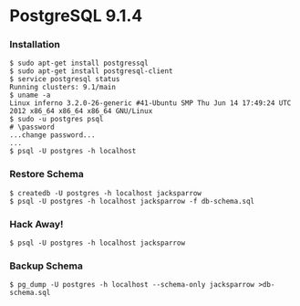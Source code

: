 # PostgreSQL 9.1.4 #

### Installation ###

    $ sudo apt-get install postgressql
    $ sudo apt-get install postgresql-client
    $ service postgresql status
    Running clusters: 9.1/main
    $ uname -a
    Linux inferno 3.2.0-26-generic #41-Ubuntu SMP Thu Jun 14 17:49:24 UTC 2012 x86_64 x86_64 x86_64 GNU/Linux
    $ sudo -u postgres psql
    # \password
    ...change password...
    ...
    $ psql -U postgres -h localhost

### Restore Schema ###

    $ createdb -U postgres -h localhost jacksparrow
    $ psql -U postgres -h localhost jacksparrow -f db-schema.sql

### Hack Away! ###

    $ psql -U postgres -h localhost jacksparrow

### Backup Schema ###

    $ pg_dump -U postgres -h localhost --schema-only jacksparrow >db-schema.sql

